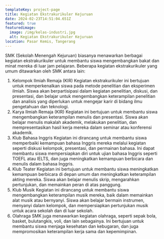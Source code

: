 ```yaml
---
templateKey: project-page
title: Kegiatan Ekstrakurikuler Kejuruan
date: 2024-02-23T14:51:04.651Z
featured: true
featuredimage:
  image: /img/kelas-industri.jpg
  alt: Kegiatan Ekstrakurikuler Kejuruan
location: Pasar Kemis, Tangerang
---
```

SMK (Sekolah Menengah Kejuruan) biasanya menawarkan berbagai kegiatan ekstrakurikuler untuk membantu siswa mengembangkan bakat dan minat mereka di luar jam pelajaran. Beberapa kegiatan ekstrakurikuler yang umum ditawarkan oleh SMK antara lain:

1. Kelompok Ilmiah Remaja (KIR) Kegiatan ekstrakurikuler ini bertujuan untuk memperkenalkan siswa pada metode penelitian dan eksperimen ilmiah. Siswa akan berpartisipasi dalam kegiatan penelitian, diskusi, dan presentasi, dan belajar untuk mengembangkan keterampilan penelitian dan analisis yang diperlukan untuk mengejar karir di bidang ilmu pengetahuan dan teknologi.
2. Karya Ilmiah Remaja (KIR) Kegiatan ini bertujuan untuk membantu siswa mengembangkan keterampilan menulis dan presentasi. Siswa akan belajar menulis makalah akademik, melakukan penelitian, dan mempresentasikan hasil kerja mereka dalam seminar atau konferensi akademik.
3. Klub Bahasa Inggris Kegiatan ini dirancang untuk membantu siswa memperbaiki kemampuan bahasa Inggris mereka melalui kegiatan seperti diskusi kelompok, presentasi, dan permainan bahasa. Ini dapat membantu siswa mempersiapkan diri untuk ujian bahasa Inggris seperti TOEFL atau IELTS, dan juga meningkatkan kemampuan berbicara dan menulis dalam bahasa Inggris.
4. Klub Teater Kegiatan ini bertujuan untuk membantu siswa meningkatkan kemampuan berbicara di depan umum dan meningkatkan keterampilan akting mereka. Siswa akan belajar menulis skrip, mengarahkan pertunjukan, dan memainkan peran di atas panggung.
5. Klub Musik Kegiatan ini dirancang untuk membantu siswa mengembangkan keterampilan musik mereka, baik dalam memainkan alat musik atau bernyanyi. Siswa akan belajar bermain instrumen, menyanyi dalam kelompok, dan mempersiapkan pertunjukan musik untuk acara sekolah dan di luar sekolah.
6. Olahraga SMK juga menawarkan kegiatan olahraga, seperti sepak bola, basket, bulutangkis, voli, dan lain sebagainya. Ini bertujuan untuk membantu siswa menjaga kesehatan dan kebugaran, dan juga mempromosikan keterampilan kerja sama dan kepemimpinan.